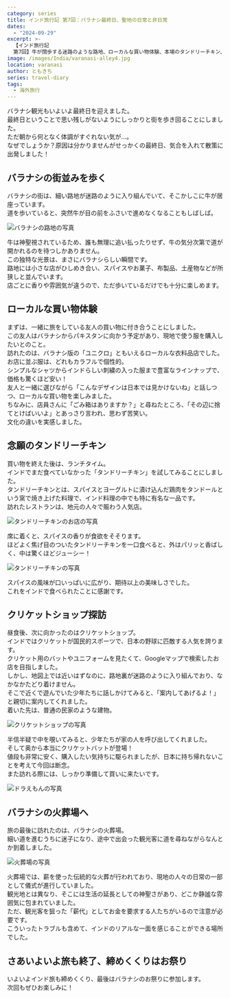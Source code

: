 ```yaml
---
category: series
title: インド旅行記 第7回：バラナシ最終日、聖地の日常と非日常
dates:
  - "2024-09-29"
excerpt: >-
  【インド旅行記
  第7回】牛が闊歩する迷路のような路地、ローカルな買い物体験、本場のタンドリーチキン、そして火葬場まで。インドの聖地バラナシで触れた、観光地とは一味違う等身大の街の姿。最後の1日に詰め込まれた様々な体験をお届けします。
image: /images/India/varanasi-alley4.jpg
location: varanasi
author: ともきち
series: travel-diary
tags:
  - 海外旅行
---
```


バラナシ観光もいよいよ最終日を迎えました。  
最終日ということで思い残しがないようにしっかりと街を歩き回ることにしました。  
ただ朝から何となく体調がすぐれない気が...。  
なぜでしょうか？原因は分かりませんがせっかくの最終日、気合を入れて散策に出発しました！

## バラナシの街並みを歩く

バラナシの街は、細い路地が迷路のように入り組んでいて、そこかしこに牛が居座っています。  
道を歩いていると、突然牛が目の前をふさいで進めなくなることもしばしば。

![バラナシの路地の写真](/images/India/varanasi-alley3.jpg)

牛は神聖視されているため、誰も無理に追い払ったりせず、牛の気分次第で道が開かれるのを待つしかありません。  
この独特な光景は、まさにバラナシらしい瞬間です。  
路地には小さな店がひしめき合い、スパイスやお菓子、布製品、土産物などが所狭しと並んでいます。  
店ごとに香りや雰囲気が違うので、ただ歩いているだけでも十分に楽しめます。

## ローカルな買い物体験

まずは、一緒に旅をしている友人の買い物に付き合うことにしました。  
この友人はバラナシからパキスタンに向かう予定があり、現地で使う服を購入したいとのこと。  
訪れたのは、バラナシ版の「ユニクロ」ともいえるローカルな衣料品店でした。  
お店に並ぶ服は、どれもカラフルで個性的。  
シンプルなシャツからインドらしい刺繍の入った服まで豊富なラインナップで、価格も驚くほど安い！  
友人と一緒に選びながら「こんなデザインは日本では見かけないね」と話しつつ、ローカルな買い物を楽しみました。  
ちなみに、店員さんに「ごみ箱はありますか？」と尋ねたところ、「その辺に捨てとけばいいよ」とあっさり言われ、思わず苦笑い。  
文化の違いを実感しました。

## 念願のタンドリーチキン

買い物を終えた後は、ランチタイム。  
インドでまだ食べていなかった「タンドリーチキン」を試してみることにしました。  
タンドリーチキンとは、スパイスとヨーグルトに漬け込んだ鶏肉をタンドールという窯で焼き上げた料理で、インド料理の中でも特に有名な一品です。  
訪れたレストランは、地元の人々で賑わう人気店。

![タンドリーチキンのお店の写真](/images/India/tandoori-chicken-shop.jpg)

席に着くと、スパイスの香りが食欲をそそります。  
ほどよく焦げ目のついたタンドリーチキンを一口食べると、外はパリッと香ばしく、中は驚くほどジューシー！

![タンドリーチキンの写真](/images/India/tandoori-chicken.jpg)

スパイスの風味が口いっぱいに広がり、期待以上の美味しさでした。  
これをインドで食べられたことに感謝です。

## クリケットショップ探訪

昼食後、次に向かったのはクリケットショップ。  
インドではクリケットが国民的スポーツで、日本の野球に匹敵する人気を誇ります。  
クリケット用のバットやユニフォームを見たくて、Googleマップで検索したお店を目指しました。  
しかし、地図上では近いはずなのに、路地裏が迷路のように入り組んでおり、なかなかたどり着けません。  
そこで近くで遊んでいた少年たちに話しかけてみると、「案内してあげるよ！」と親切に案内してくれました。  
着いた先は、普通の民家のような建物。

![クリケットショップの写真](/images/India/appearance-of-cricket-shop.jpg)

半信半疑で中を覗いてみると、少年たちが家の人を呼び出してくれました。  
そして奥から本当にクリケットバットが登場！  
値段も非常に安く、購入したい気持ちに駆られましたが、日本に持ち帰れないことを考えて今回は断念。  
また訪れる際には、しっかり準備して買いに来たいです。

![ドラえもんの写真](/images/India/mural-of-the-draemon.jpg)

## バラナシの火葬場へ

旅の最後に訪れたのは、バラナシの火葬場。  
細い道を進むうちに迷子になり、途中で出会った観光客に道を尋ねながらなんとか到着しました。

![火葬場の写真](/images/India/crematorium1.jpg)

火葬場では、薪を使った伝統的な火葬が行われており、現地の人々の日常の一部として儀式が進行していました。  
観光地とは異なり、そこには生活の延長としての神聖さがあり、どこか静謐な雰囲気に包まれていました。  
ただ、観光客を狙った「薪代」としてお金を要求する人たちがいるので注意が必要です。  
こういったトラブルも含めて、インドのリアルな一面を感じることができる場所でした。

## さあいよいよ旅も終了、締めくくりはお祭り

いよいよインド旅も締めくくり、最後はバラナシのお祭りに参加します。  
次回もぜひお楽しみに！
